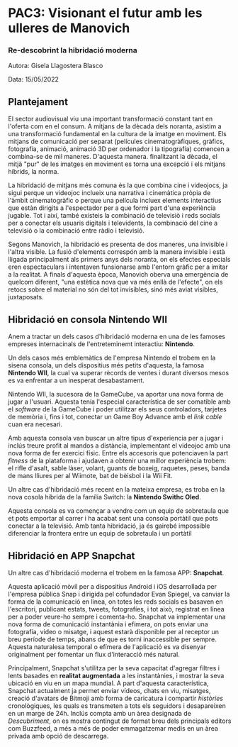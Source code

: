 # PAC3: Visionant el futur amb les ulleres de Manovich 

### Re-descobrint la hibridació moderna

Autora: Gisela Llagostera Blasco 

Data: 15/05/2022


## Plantejament 
El sector audiovisual viu una important transformació constant tant en l'oferta com en el consum. A mitjans de la dècada dels noranta, asistim a una transformació fundamental en la cultura de la imatge en moviment. Els mitjans de comunicació per separat (películes cinematogràfiques, gràfics, fotografía, animació, animació 3D per ordenador i la tipografía) comencen a combina-se de mil maneres. D'aquesta manera. finalitzant la dècada, el mitjà "pur" de les imatges en moviment es torna una excepció i els mitjans híbrids, la norma. 

La hibridació de mitjans més comuna és la que combina cine i videojocs, ja sigui perque un videojoc inclueix una narrativa i cinemàtica pròpia de l'àmbit cinematogràfic o perque una película incluex elements interactius que estàn dirigits a l'espectador per a que formi part d'una experiència jugable. Tot i així, també existeis la combinació de televisiò i reds socials per a conectar els usuaris digitals i televidents, la combinació del cine a televisió o la combinació entre ràdio i televisió. 

Segons Manovich, la hibridació es presenta de dos maneres, una invisible i l'altra visible. La fusió d'elements correspón amb la manera invisible i està lligada principalment als primers anys dels noranta, on els efectes especials eren espectaculars i intentaven funsionarse amb l'entorn gràfic per a imitar a la realitat. A finals d'aquesta època, Manovich oberva una emergència de quelcom diferent, "una estètica nova que va més enllà de l'efecte", on els retocs sobre el material no són del tot invisibles, sinó més aviat visibles, juxtaposats. 


## Hibridació en consola Nintendo WII
Anem a tractar un dels casos d'hibridació moderna en una de les famoses empreses internacinals de l'entreteminemt interactiu: **Nintendo**.

Un dels casos més emblemàtics de l'empresa Nintendo el trobem en la sisena consola, un dels dispositius més petits d'aquesta, la famosa **Nintendo WII**, la cual va superar rècords de ventes i durant diversos mesos es va enfrentar a un inesperat desabastament. 

Nintendo WII, la sucesora de la GameCube, va aportar una nova forma de jugar a l'usuari. Aquesta tenía l'especial característica de ser comatible amb el *software* de la GameCube i poder utilitzar els seus controladors, tarjetes de memòria i, fins i tot, conectar un Game Boy Advance amb el *link cable* cuan era necesari. 

Amb aquesta consola van buscar un altre tipus d'experiencia per a jugar i inclús treure profit al mandos a distància, implementant el videojoc amb una nova forma de fer exercici físic. Entre els accesoris que potenciaven la part *fitness* de la plataforma i ajudaven a obtenir una millor experiència trobem: el rifle d'asalt, sable làser, volant, guants de boxeig, raquetes, peses, banda de mans lliures per al Wiimote, bat de bèisbol i la Wii Fit. 

Un altre cas d'hibridació més recent en la mateixa empresa, es troba en la nova cosola híbrida de la família Switch: la **Nintendo Swithc Oled**.

Aquesta consola es va començar a vendre com un equip de sobretaula que et pots emportar al carrer i ha acabat sent una consola portàtil que pots conectar a la televisió. Amb tanta hibridació, ja és gairebé impossible diferenciar la frontera entre un equip de sobretaula i un portàtil 

## Hibridació en APP Snapchat

Un altre cas d'hibridació moderna el trobem en la famosa APP: **Snapchat**. 

Aquesta aplicació mòvil per a dispositius Android i iOS desarrollada per l'empresa pública Snap i dirigida pel cofundador Evan Spiegel, va canviar la forma de la comunicació en linea, on totes les reds socials es basaven en l'escritori, publicant estats, tweets, fotografíes, i tot això, registrat en línea per a poder veure-ho sempre i comenta-ho. Snapchat va implementar una nova forma de comunicació instantània i efímera, on pots enviar una fotografía, video o misatge, i aquest estarà disponible per al receptor un breu període de temps, abans de que es torni inaccessible per sempre. Aquesta naturalesa temporal o efímera de l'aplicació es va disenyar originalment per fomentar un flux d'interacció més natural. 

Principalment, Snapchat s'utilitza per la seva capacitat d'agregar filtres i lents basades en **realitat augmentada** a les instantànies, i mostrar la seva ubicació en viu en un mapa mundial. A part d'aquesta característica, Snapchat actualment ja permet enviar vídeos, chats en viu, misatges, creació d'avatars de Bitmoji amb forma de caricatura i compartir *històries* cronològiques, les quals es transmeten a tots els seguidors i desapareixen en un marge de 24h. Inclús compta amb un àrea designada de *Descubriment*, on es mostra contingut de format breu dels principals editors com Buzzfeed, a més a més de poder emmagatzemar medis en un àrea privada amb opció de descarrega. 
